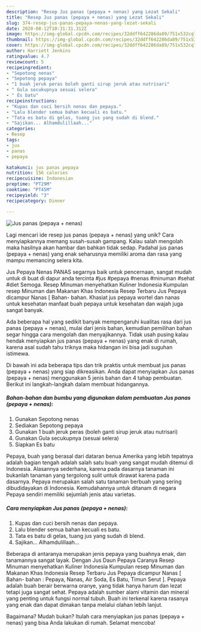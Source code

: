 ```yaml
---
description: "Resep Jus panas (pepaya + nenas) yang Lezat Sekali"
title: "Resep Jus panas (pepaya + nenas) yang Lezat Sekali"
slug: 374-resep-jus-panas-pepaya-nenas-yang-lezat-sekali
date: 2020-08-12T10:31:31.312Z
image: https://img-global.cpcdn.com/recipes/32ddff642286da89/751x532cq70/jus-panas-pepaya-nenas-foto-resep-utama.jpg
thumbnail: https://img-global.cpcdn.com/recipes/32ddff642286da89/751x532cq70/jus-panas-pepaya-nenas-foto-resep-utama.jpg
cover: https://img-global.cpcdn.com/recipes/32ddff642286da89/751x532cq70/jus-panas-pepaya-nenas-foto-resep-utama.jpg
author: Harriett Jenkins
ratingvalue: 4.7
reviewcount: 5
recipeingredient:
- "Sepotong nenas"
- "Sepotong pepaya"
- "1 buah jeruk peras boleh ganti sirup jeruk atau nutrisari"
- " Gula secukupnya sesuai selera"
- " Es batu"
recipeinstructions:
- "Kupas dan cuci bersih nenas dan pepaya."
- "Lalu blender semua bahan kecuali es batu."
- "Tata es batu di gelas, tuang jus yang sudah di blend."
- "Sajikan... Alhamdulillaah..."
categories:
- Resep
tags:
- jus
- panas
- pepaya

katakunci: jus panas pepaya 
nutrition: 156 calories
recipecuisine: Indonesian
preptime: "PT29M"
cooktime: "PT45M"
recipeyield: "3"
recipecategory: Dinner

---
```



![Jus panas (pepaya + nenas)](https://img-global.cpcdn.com/recipes/32ddff642286da89/751x532cq70/jus-panas-pepaya-nenas-foto-resep-utama.jpg)

Lagi mencari ide resep jus panas (pepaya + nenas) yang unik? Cara menyiapkannya memang susah-susah gampang. Kalau salah mengolah maka hasilnya akan hambar dan bahkan tidak sedap. Padahal jus panas (pepaya + nenas) yang enak seharusnya memiliki aroma dan rasa yang mampu memancing selera kita.

Jus Pepaya Nenas PANAS segarnya baik untuk pencernaan, sangat mudah untuk di buat di dapur anda tercinta #jus #pepaya #nenas #minuman #sehat #diet Semoga. Resep Minuman menyehatkan Kuliner Indonesia Kumpulan resep Minuman dan Makanan Khas Indonesia Resep Terbaru Jus Pepaya dicampur Nanas [ Bahan- bahan. Khasiat jus pepaya wortel dan nanas untuk kesehatan manfaat buah pepaya untuk kesehatan dan wajah juga sangat banyak.

Ada beberapa hal yang sedikit banyak mempengaruhi kualitas rasa dari jus panas (pepaya + nenas), mulai dari jenis bahan, kemudian pemilihan bahan segar hingga cara mengolah dan menyajikannya. Tidak usah pusing kalau hendak menyiapkan jus panas (pepaya + nenas) yang enak di rumah, karena asal sudah tahu triknya maka hidangan ini bisa jadi suguhan istimewa.


Di bawah ini ada beberapa tips dan trik praktis untuk membuat jus panas (pepaya + nenas) yang siap dikreasikan. Anda dapat menyiapkan Jus panas (pepaya + nenas) menggunakan 5 jenis bahan dan 4 tahap pembuatan. Berikut ini langkah-langkah dalam membuat hidangannya.

<!--inarticleads1-->

##### Bahan-bahan dan bumbu yang digunakan dalam pembuatan Jus panas (pepaya + nenas):

1. Gunakan Sepotong nenas
1. Sediakan Sepotong pepaya
1. Gunakan 1 buah jeruk peras (boleh ganti sirup jeruk atau nutrisari)
1. Gunakan  Gula secukupnya (sesuai selera)
1. Siapkan  Es batu


Pepaya, buah yang berasal dari dataran benua Amerika yang lebih tepatnya adalah bagian tengah adalah salah satu buah yang sangat mudah ditemui di Indonesia. Alasannya sederhana, karena pada dasarnya tanaman ini bukanlah tanaman yang tergolong sulit untuk dirawat karena pada dasarnya. Pepaya merupakan salah satu tanaman berbuah yang sering dibudidayakan di Indonesia. Kemudahannya untuk ditanam di negara Pepaya sendiri memiliki sejumlah jenis atau varietas. 

<!--inarticleads2-->

##### Cara menyiapkan Jus panas (pepaya + nenas):

1. Kupas dan cuci bersih nenas dan pepaya.
1. Lalu blender semua bahan kecuali es batu.
1. Tata es batu di gelas, tuang jus yang sudah di blend.
1. Sajikan... Alhamdulillaah...


Beberapa di antaranya merupakan jenis pepaya yang buahnya enak, dan tanamannya sangat layak. Dengan Jus Daun Pepaya Caranya  Resep Minuman menyehatkan Kuliner Indonesia Kumpulan resep Minuman dan Makanan Khas Indonesia Resep Terbaru Jus Pepaya dicampur Nanas [ Bahan- bahan : Pepaya, Nanas, Air Soda, Es Batu, Timun Serut ]. Pepaya adalah buah berair berwarna oranye, yang tidak hanya harum dan lezat tetapi juga sangat sehat. Pepaya adalah sumber alami vitamin dan mineral yang penting untuk fungsi normal tubuh. Buah ini terkenal karena rasanya yang enak dan dapat dimakan tanpa melalui olahan lebih lanjut. 

Bagaimana? Mudah bukan? Itulah cara menyiapkan jus panas (pepaya + nenas) yang bisa Anda lakukan di rumah. Selamat mencoba!
